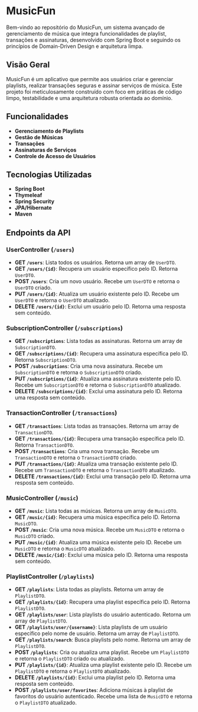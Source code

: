 # MusicFun

Bem-vindo ao repositório do MusicFun, um sistema avançado de gerenciamento de música que integra funcionalidades de playlist, transações e assinaturas, desenvolvido com Spring Boot e seguindo os princípios de Domain-Driven Design e arquitetura limpa.

## Visão Geral

MusicFun é um aplicativo que permite aos usuários criar e gerenciar playlists, realizar transações seguras e assinar serviços de música. Este projeto foi meticulosamente construído com foco em práticas de código limpo, testabilidade e uma arquitetura robusta orientada ao domínio.

## Funcionalidades

- **Gerenciamento de Playlists**
- **Gestão de Músicas**
- **Transações**
- **Assinaturas de Serviços**
- **Controle de Acesso de Usuários**

## Tecnologias Utilizadas

- **Spring Boot**
- **Thymeleaf**
- **Spring Security**
- **JPA/Hibernate**
- **Maven**

## Endpoints da API

### UserController (`/users`)
- **GET `/users`**: Lista todos os usuários. Retorna um array de `UserDTO`.
- **GET `/users/{id}`**: Recupera um usuário específico pelo ID. Retorna `UserDTO`.
- **POST `/users`**: Cria um novo usuário. Recebe um `UserDTO` e retorna o `UserDTO` criado.
- **PUT `/users/{id}`**: Atualiza um usuário existente pelo ID. Recebe um `UserDTO` e retorna o `UserDTO` atualizado.
- **DELETE `/users/{id}`**: Exclui um usuário pelo ID. Retorna uma resposta sem conteúdo.

### SubscriptionController (`/subscriptions`)
- **GET `/subscriptions`**: Lista todas as assinaturas. Retorna um array de `SubscriptionDTO`.
- **GET `/subscriptions/{id}`**: Recupera uma assinatura específica pelo ID. Retorna `SubscriptionDTO`.
- **POST `/subscriptions`**: Cria uma nova assinatura. Recebe um `SubscriptionDTO` e retorna o `SubscriptionDTO` criado.
- **PUT `/subscriptions/{id}`**: Atualiza uma assinatura existente pelo ID. Recebe um `SubscriptionDTO` e retorna o `SubscriptionDTO` atualizado.
- **DELETE `/subscriptions/{id}`**: Exclui uma assinatura pelo ID. Retorna uma resposta sem conteúdo.

### TransactionController (`/transactions`)
- **GET `/transactions`**: Lista todas as transações. Retorna um array de `TransactionDTO`.
- **GET `/transactions/{id}`**: Recupera uma transação específica pelo ID. Retorna `TransactionDTO`.
- **POST `/transactions`**: Cria uma nova transação. Recebe um `TransactionDTO` e retorna o `TransactionDTO` criado.
- **PUT `/transactions/{id}`**: Atualiza uma transação existente pelo ID. Recebe um `TransactionDTO` e retorna o `TransactionDTO` atualizado.
- **DELETE `/transactions/{id}`**: Exclui uma transação pelo ID. Retorna uma resposta sem conteúdo.

### MusicController (`/music`)
- **GET `/music`**: Lista todas as músicas. Retorna um array de `MusicDTO`.
- **GET `/music/{id}`**: Recupera uma música específica pelo ID. Retorna `MusicDTO`.
- **POST `/music`**: Cria uma nova música. Recebe um `MusicDTO` e retorna o `MusicDTO` criado.
- **PUT `/music/{id}`**: Atualiza uma música existente pelo ID. Recebe um `MusicDTO` e retorna o `MusicDTO` atualizado.
- **DELETE `/music/{id}`**: Exclui uma música pelo ID. Retorna uma resposta sem conteúdo.

### PlaylistController (`/playlists`)
- **GET `/playlists`**: Lista todas as playlists. Retorna um array de `PlaylistDTO`.
- **GET `/playlists/{id}`**: Recupera uma playlist específica pelo ID. Retorna `PlaylistDTO`.
- **GET `/playlists/user`**: Lista playlists do usuário autenticado. Retorna um array de `PlaylistDTO`.
- **GET `/playlists/user/{username}`**: Lista playlists de um usuário específico pelo nome de usuário. Retorna um array de `PlaylistDTO`.
- **GET `/playlists/search`**: Busca playlists pelo nome. Retorna um array de `PlaylistDTO`.
- **POST `/playlists`**: Cria ou atualiza uma playlist. Recebe um `PlaylistDTO` e retorna o `PlaylistDTO` criado ou atualizado.
- **PUT `/playlists/{id}`**: Atualiza uma playlist existente pelo ID. Recebe um `PlaylistDTO` e retorna o `PlaylistDTO` atualizado.
- **DELETE `/playlists/{id}`**: Exclui uma playlist pelo ID. Retorna uma resposta sem conteúdo.
- **POST `/playlists/user/favorites`**: Adiciona músicas à playlist de favoritos do usuário autenticado. Recebe uma lista de `MusicDTO` e retorna o `PlaylistDTO` atualizado.


